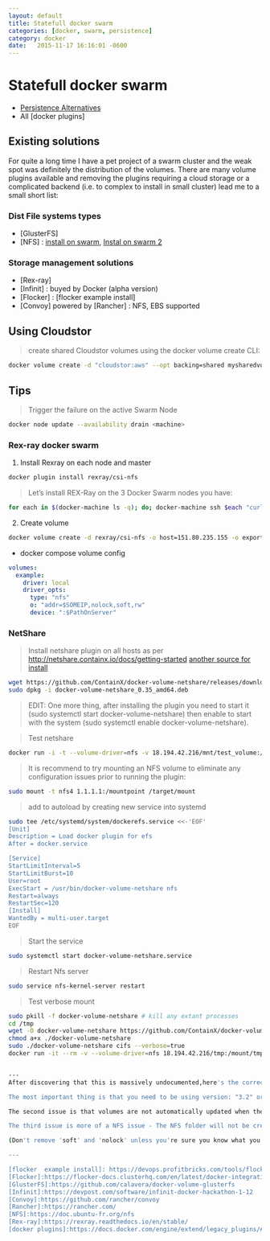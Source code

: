 ```yaml
---
layout: default
title: Statefull docker swarm
categories: [docker, swarm, persistence]
category: docker
date:   2015-11-17 16:16:01 -0600
---
```

# Statefull docker swarm

- [Persistence Alternatives](https://opensource.ncsa.illinois.edu/confluence/display/NDS/Gluster+Alternatives+and+Cloud+Provider+Alternatives)
- All [docker plugins]

## Existing solutions

For quite a long time I have a pet project of a swarm cluster and the weak spot was definitely the distribution of the volumes. There are many volume plugins available and removing the plugins requiring a cloud storage or a complicated backend (i.e. to complex to install in small cluster) lead me to a small short list:

### Dist File systems types

- [GlusterFS]
- [NFS] : [install on swarm](https://attx-project.github.io/Shared-NFS-Swarm-Cloud.html), [Instal on swarm 2](http://collabnix.com/docker-1-12-swarm-mode-persistent-storage-using-nfs/)

### Storage management solutions

- [Rex-ray]
- [Infinit] : buyed by Docker (alpha version)
- [Flocker] : [flocker example install]
- [Convoy] powered by [Rancher] : NFS, EBS supported

## Using Cloudstor

 >create shared Cloudstor volumes using the docker volume create CLI:

```sh
docker volume create -d "cloudstor:aws" --opt backing=shared mysharedvol1
```

## Tips

> Trigger the failure on the active Swarm Node

```sh
docker node update --availability drain <machine>
```

### Rex-ray docker swarm

1. Install Rexray on each node and master

```sh
docker plugin install rexray/csi-nfs
```

>Let’s install REX-Ray on the 3 Docker Swarm nodes you have:

```sh
for each in $(docker-machine ls -q); do; docker-machine ssh $each "curl -sSL https://dl.bintray.com/emccode/rexray/install | sh -" ; done
```

2. Create volume

```sh
docker volume create -d rexray/csi-nfs -o host=151.80.235.155 -o export=/webgrab_volume webgrab
```

- docker compose volume config

```yaml
volumes:
  example:
    driver: local
    driver_opts:
      type: "nfs"
      o: "addr=$SOMEIP,nolock,soft,rw"
      device: ":$PathOnServer"
```

### NetShare

> Install netshare plugin on all hosts as per http://netshare.containx.io/docs/getting-started
[another source for install](https://attx-project.github.io/Shared-NFS-Swarm-Cloud.html)

```sh
wget https://github.com/ContainX/docker-volume-netshare/releases/download/v0.35/docker-volume-netshare_0.35_amd64.deb
sudo dpkg -i docker-volume-netshare_0.35_amd64.deb
```

> EDIT: One more thing, after installing the plugin you need to start it (sudo systemctl start docker-volume-netshare) then enable to start with the system (sudo systemctl enable docker-volume-netshare).

> Test netshare

```sh
docker run -i -t --volume-driver=nfs -v 18.194.42.216/mnt/test_volume:/data ubuntu /bin/bash
```

> It is recommend to try mounting an NFS volume to eliminate any configuration issues prior to running the plugin:

```sh
sudo mount -t nfs4 1.1.1.1:/mountpoint /target/mount
```

> add to autoload by creating new service into systemd

```sh
sudo tee /etc/systemd/system/dockerefs.service <<-'EOF'
[Unit]
Description = Load docker plugin for efs
After = docker.service

[Service]
StartLimitInterval=5
StartLimitBurst=10
User=root
ExecStart = /usr/bin/docker-volume-netshare nfs
Restart=always
RestartSec=120
[Install]
WantedBy = multi-user.target
EOF
```

> Start the service

```sh
sudo systemctl start docker-volume-netshare.service
```

> Restart Nfs server

```sh
sudo service nfs-kernel-server restart
```

> Test verbose mount

```sh
sudo pkill -f docker-volume-netshare # kill any extant processes
cd /tmp
wget -O docker-volume-netshare https://github.com/ContainX/docker-volume-netshare/releases/download/v0.34/docker-volume-netshare_0.34_linux_amd64-bin
chmod a+x ./docker-volume-netshare
sudo ./docker-volume-netshare cifs --verbose=true
docker run -it --rm -v --volume-driver=nfs 18.194.42.216/tmp:/mount/tmp --name share_vol alpine ash


---
After discovering that this is massively undocumented,here's the correct way to mount a NFS volume using stack and docker compose.

The most important thing is that you need to be using version: "3.2" or higher. You will have strange and un-obvious errors if you don't.

The second issue is that volumes are not automatically updated when their definition changes. This can lead you down a rabbit hole of thinking that your changes aren't correct, when they just haven't been applied. Make sure you docker rm VOLUMENAME everywhere it could possibly be, as if the volume exists, it won't be validated.

The third issue is more of a NFS issue - The NFS folder will not be created on the server if it doesn't exist. This is just the way NFS works. You need to make sure it exists before you do anything.

(Don't remove 'soft' and 'nolock' unless you're sure you know what you're doing - this stops docker from freezing if your NFS server goes away)

---

[flocker  example install]: https://devops.profitbricks.com/tools/flocker/
[Flocker]:https://flocker-docs.clusterhq.com/en/latest/docker-integration/
[GlusterFS]:https://github.com/calavera/docker-volume-glusterfs
[Infinit]:https://devpost.com/software/infinit-docker-hackathon-1-12
[Convoy]:https://github.com/rancher/convoy
[Rancher]:https://rancher.com/
[NFS]:https://doc.ubuntu-fr.org/nfs
[Rex-ray]:https://rexray.readthedocs.io/en/stable/
[docker plugins]:https://docs.docker.com/engine/extend/legacy_plugins/#volume-plugins